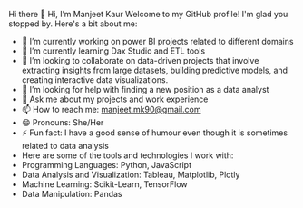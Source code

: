 Hi there 👋
Hi, I’m Manjeet Kaur Welcome to my GitHub profile! I'm glad you stopped by. Here's a bit about me:
- 🔭 I’m currently working on power BI projects related to different domains
- 🌱 I’m currently learning Dax Studio and ETL tools
- 👯 I’m looking to collaborate on data-driven projects that involve extracting insights from large datasets, building predictive models, and creating interactive data visualizations.
- 🤔 I’m looking for help with finding a new position as a data analyst
- 💬 Ask me about my projects and work experience
- 📫 How to reach me: manjeet.mk90@gmail.com
- 😄 Pronouns: She/Her
- ⚡ Fun fact: I have a good sense of humour even though it is sometimes related to data analysis
-  Here are some of the tools and technologies I work with:
-  Programming Languages: Python, JavaScript
-  Data Analysis and Visualization: Tableau, Matplotlib, Plotly
-  Machine Learning: Scikit-Learn, TensorFlow
-  Data Manipulation: Pandas

